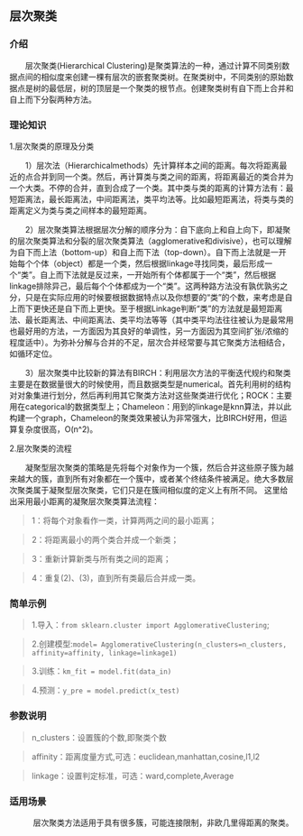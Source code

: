 <h2>层次聚类</h2>

<h3>介绍</h3>

　　层次聚类(Hierarchical Clustering)是聚类算法的一种，通过计算不同类别数据点间的相似度来创建一棵有层次的嵌套聚类树。在聚类树中，不同类别的原始数据点是树的最低层，树的顶层是一个聚类的根节点。创建聚类树有自下而上合并和自上而下分裂两种方法。

<h3>理论知识</h3>

1.层次聚类的原理及分类

　　1）层次法（Hierarchicalmethods）先计算样本之间的距离。每次将距离最近的点合并到同一个类。然后，再计算类与类之间的距离，将距离最近的类合并为一个大类。不停的合并，直到合成了一个类。其中类与类的距离的计算方法有：最短距离法，最长距离法，中间距离法，类平均法等。比如最短距离法，将类与类的距离定义为类与类之间样本的最短距离。

　　2）层次聚类算法根据层次分解的顺序分为：自下底向上和自上向下，即凝聚的层次聚类算法和分裂的层次聚类算法（agglomerative和divisive），也可以理解为自下而上法（bottom-up）和自上而下法（top-down）。自下而上法就是一开始每个个体（object）都是一个类，然后根据linkage寻找同类，最后形成一个“类”。自上而下法就是反过来，一开始所有个体都属于一个“类”，然后根据linkage排除异己，最后每个个体都成为一个“类”。这两种路方法没有孰优孰劣之分，只是在实际应用的时候要根据数据特点以及你想要的“类”的个数，来考虑是自上而下更快还是自下而上更快。至于根据Linkage判断“类”的方法就是最短距离法、最长距离法、中间距离法、类平均法等等（其中类平均法往往被认为是最常用也最好用的方法，一方面因为其良好的单调性，另一方面因为其空间扩张/浓缩的程度适中）。为弥补分解与合并的不足，层次合并经常要与其它聚类方法相结合，如循环定位。

　　3）层次聚类中比较新的算法有BIRCH：利用层次方法的平衡迭代规约和聚类主要是在数据量很大的时候使用，而且数据类型是numerical。首先利用树的结构对对象集进行划分，然后再利用其它聚类方法对这些聚类进行优化；ROCK：主要用在categorical的数据类型上；Chameleon：用到的linkage是knn算法，并以此构建一个graph，Chameleon的聚类效果被认为非常强大，比BIRCH好用，但运算复杂度很高，O(n^2)。

2.层次聚类的流程

　　凝聚型层次聚类的策略是先将每个对象作为一个簇，然后合并这些原子簇为越来越大的簇，直到所有对象都在一个簇中，或者某个终结条件被满足。绝大多数层次聚类属于凝聚型层次聚类，它们只是在簇间相似度的定义上有所不同。 这里给出采用最小距离的凝聚层次聚类算法流程：


> 1：将每个对象看作一类，计算两两之间的最小距离；

> 2：将距离最小的两个类合并成一个新类；

> 3：重新计算新类与所有类之间的距离；

> 4：重复(2)、(3)，直到所有类最后合并成一类。


<h3>简单示例</h3>

> 1.导入：`from sklearn.cluster import AgglomerativeClustering`;

> 2.创建模型:`model= AgglomerativeClustering(n_clusters=n_clusters, affinity=affinity, linkage=linkage1)`

> 3.训练：`km_fit = model.fit(data_in)`

> 4.预测：`y_pre = model.predict(x_test)`

<h3>参数说明</h3>

> n_clusters：设置簇的个数,即聚类个数 

> affinity：距离度量方式,可选：euclidean,manhattan,cosine,l1,l2

> linkage：设置判定标准，可选：ward,complete,Average

<h3>适用场景</h3>

　　　层次聚类方法适用于具有很多簇，可能连接限制，非欧几里得距离的聚类。